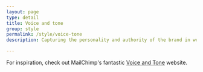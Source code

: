 ```yaml
---
layout: page
type: detail
title: Voice and tone
group: style
permalink: /style/voice-tone
description: Capturing the personality and authority of the brand in words

---
```


For inspiration, check out MailChimp's fantastic [Voice and Tone](http://voiceandtone.com/) website.
